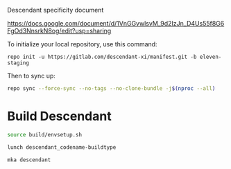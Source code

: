 Descendant specificity document

https://docs.google.com/document/d/1VnGGvwlsvM_9d2IzJn_D4Us55f8G6FgOd3NnsrkN8og/edit?usp=sharing

To initialize your local repository, use this command:

	repo init -u https://gitlab.com/descendant-xi/manifest.git -b eleven-staging

 Then to sync up:

```bash
repo sync --force-sync --no-tags --no-clone-bundle -j$(nproc --all)
```

Build Descendant
==================

```bash
source build/envsetup.sh

lunch descendant_codename-buildtype

mka descendant
```

